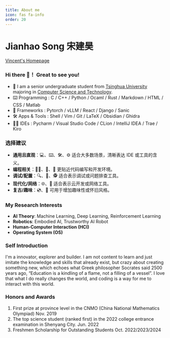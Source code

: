 ```yaml
---
title: About me
icon: fas fa-info
order: 20
---
```

# Jianhao Song  宋建昊

[Vincent's Homepage](https://vincent-sjh.github.io/homepage/index.html)

### Hi there 👋！ Great to see you!

  - 🏫  I am a senior undergraduate student from [Tsinghua University](https://www.tsinghua.edu.cn/) majoring in [Computer Science and Technology](https://www.cs.tsinghua.edu.cn/).
  - ⌨️ Programming : C / C++ / Python / Ocaml / Rust / Markdown / HTML / CSS / Matlab
  - 🤖 Frameworks : Pytorch / vLLM / React / Django / Sanic  
  - 🛠️ Apps & Tools : Shell / Vim / Git / LaTeX / Obsidian / Ghidra
  - 🧑‍💻 IDEs : Pycharm / Visual Studio Code / CLion / IntelliJ IDEA / Trae / Kiro


### 选择建议
- **通用且直观**：💻、⌨️、🛠️、⚙️ 适合大多数场景，清晰表达 IDE 或工具的含义。
- **编程相关**：🧑‍💻、📝、💾 更贴近代码编写和开发环境。
- **调试/配置**：🔍、🔧、🕵️ 适合表示调试或问题排查工具。
- **现代化/网络**：🌐、📡 适合表示云开发或网络工具。
- **复古/趣味**：💿、🧮 可用于增加趣味性或怀旧风格。




### My Research Interests

- **AI Theory**: Machine Learning, Deep Learning, Reinforcement Learning
- **Robotics**: Embodied AI, Trustworthy AI Robot
- **Human-Computer Interaction (HCI)**
- **Operating System (OS)**

### Self Introduction 
I'm a innovator, explorer and builder. I am not content to learn and just imitate the knowledge and skills that already exist, but crazy about creating something new, which echoes what Greek philosopher Socrates said 2500 years ago, “Education is a kindling of a flame, not a filling of a vessel”. I love that what I do really changes the world, and coding is a way for me to interact with this world.
### Honors and Awards

1. First prize at province level in the CNMO (China National Mathematics Olympiad) Nov. 2019
2. The top science student (ranked first) in the 2022 college entrance examination in Shenyang City. Jun. 2022
3. Freshmen Scholarship for Outstanding Students Oct. 2022/2023/2024
